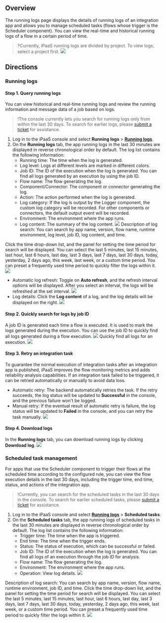 ## Overview

The running logs page displays the details of running logs of an integration app and allows you to manage scheduled tasks (flows whose trigger is the Scheduler component). You can view the real-time and historical running logs of a flow in a certain period of time.

> ?Currently, iPaaS running logs are divided by project. To view logs, select a project first.
> ![](https://staticintl.cloudcachetci.com/yehe/backend-news/daSV153_107-en.png)

## Directions

### Running logs

#### Step 1. Query running logs

You can view historical and real-time running logs and review the running information and message data of a job based on logs.

> !The console currently lets you search for running logs only from within the last 30 days. To search for earlier logs, please [submit a ticket](https://console.cloud.tencent.com/workorder/category) for assistance.

1. Log in to the iPaaS console and select **Running logs** > [**Running logs**](https://ipaas.cloud.tencent.com/log).
2. On the **Running logs** tab, the app running logs in the last 30 minutes are displayed in reverse chronological order by default. The log list contains the following information:
   - Running time: The time when the log is generated.
   - Log level: Logs at different levels are marked in different colors.
   - Job ID: The ID of the execution when the log is generated. You can find all logs generated by an execution by using the job ID.
   - Flow name: The flow generating the log.
   - Component/Connector: The component or connector generating the log.
   - Action: The action performed when the log is generated.
   - Log category: If the log is output by the Logger component, the custom log category will be recorded. For other components or connectors, the default output event will be recorded.
   - Environment: The environment where the app runs.
   - Log content: The summary of the log content.
     ![](https://staticintl.cloudcachetci.com/yehe/backend-news/Dc77623_108-en.png)
     Description of log search: You can search by app name, version, flow name, runtime environment, log level, job ID, log content, and time.
     

Click the time drop-down list, and the panel for setting the time period for search will be displayed. You can select the last 5 minutes, last 15 minutes, last hour, last 6 hours, last day, last 3 days, last 7 days, last 30 days, today, yesterday, 2 days ago, this week, last week, or a custom time period. You can preset a frequently used time period to quickly filter the logs within it.
     ![](https://staticintl.cloudcachetci.com/yehe/backend-news/H4pb924_109-en.png)
 - Automatic log refresh: Toggle on **Auto refresh**, and the refresh interval options will be displayed. After you select an interval, the logs will be refreshed at the set interval.
    ![](https://staticintl.cloudcachetci.com/yehe/backend-news/IrPb988_110-en.png)
 - Log details: Click the **Log content** of a log, and the log details will be displayed on the right.
    ![](https://staticintl.cloudcachetci.com/yehe/backend-news/8kKg102_111-en.png)

#### Step 2. Quickly search for logs by job ID

A job ID is generated each time a flow is executed. It is used to mark the logs generated during the execution. You can use the job ID to quickly find all logs generated during a flow execution.
![](https://staticintl.cloudcachetci.com/yehe/backend-news/WUZd669_112-en.png)
Quickly find all logs for an execution.
![](https://staticintl.cloudcachetci.com/yehe/backend-news/HFKr764_113-en.png)

#### Step 3. Retry an integration task

To guarantee the normal execution of integration tasks after an integration app is published, iPaaS improves the flow monitoring metrics and adds reliability analysis capabilities. If an integration task failed to be triggered, it can be retried automatically or manually to avoid data loss.

- Automatic retry: The backend automatically retries the task. If the retry succeeds, the log status will be updated to **Successful** in the console, and the previous failure won't be logged.
- Manual retry: If the eventual result of automatic retry is failure, the log status will be updated to **Failed** in the console, and you can retry the task manually.
  ![](https://staticintl.cloudcachetci.com/yehe/backend-news/W2SH574_114-en.png)

#### Step 4. Download logs

In the **Running logs** tab, you can download running logs by clicking **Download log**.
![](https://staticintl.cloudcachetci.com/yehe/backend-news/kSrm717_115-en.png)



### Scheduled task management

For apps that use the Scheduler component to trigger their flows at the scheduled time according to the configured rule, you can view the flow execution details in the last 30 days, including the trigger time, end time, status, and actions of the integration app.  

> !Currently, you can search for the scheduled tasks in the last 30 days in the console. To search for earlier scheduled tasks, please [submit a ticket](https://console.cloud.tencent.com/workorder/category) for assistance.

1. Log in to the iPaaS console and select [**Running logs**](https://ipaas.cloud.tencent.com/log) > **Scheduled tasks**.
2. On the **Scheduled tasks** tab, the app running logs of scheduled tasks in the last 30 minutes are displayed in reverse chronological order by default. The log list contains the following information:
   - Trigger time: The time when the app is triggered.
   - End time: The time when the trigger ends.
   - Status: The status of execution, which can be successful or failed.
   - Job ID: The ID of the execution when the log is generated. You can find all logs of an execution through the job ID for analysis.
   - Flow name: The flow generating the log.
   - Environment: The environment where the app runs.
   - Operation: View log details.
     ![](https://staticintl.cloudcachetci.com/yehe/backend-news/fM3A045_116-en.png)

Description of log search: You can search by app name, version, flow name, runtime environment, job ID, and time.
Click the time drop-down list, and the panel for setting the time period for search will be displayed. You can select the last 5 minutes, last 15 minutes, last hour, last 6 hours, last day, last 3 days, last 7 days, last 30 days, today, yesterday, 2 days ago, this week, last week, or a custom time period. You can preset a frequently used time period to quickly filter the logs within it.
![](https://staticintl.cloudcachetci.com/yehe/backend-news/hwLR870_117-en.png)